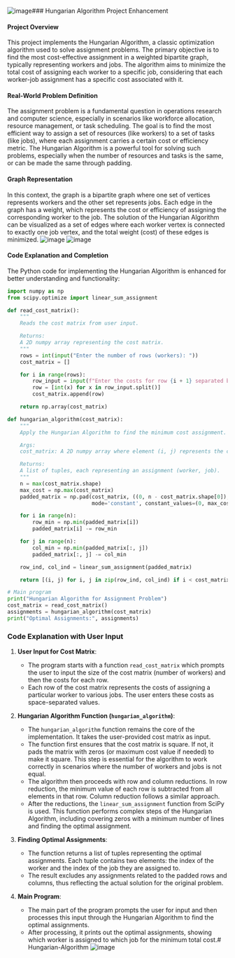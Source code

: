 ![image](https://github.com/gokturkhatay/Hungarian-Algorithm/assets/36425290/c904cf10-6a43-44fa-93e6-daff51df3f33)### Hungarian Algorithm Project Enhancement

#### Project Overview
This project implements the Hungarian Algorithm, a classic optimization algorithm used to solve assignment problems. The primary objective is to find the most cost-effective assignment in a weighted bipartite graph, typically representing workers and jobs. The algorithm aims to minimize the total cost of assigning each worker to a specific job, considering that each worker-job assignment has a specific cost associated with it.

#### Real-World Problem Definition
The assignment problem is a fundamental question in operations research and computer science, especially in scenarios like workforce allocation, resource management, or task scheduling. The goal is to find the most efficient way to assign a set of resources (like workers) to a set of tasks (like jobs), where each assignment carries a certain cost or efficiency metric. The Hungarian Algorithm is a powerful tool for solving such problems, especially when the number of resources and tasks is the same, or can be made the same through padding.

#### Graph Representation
In this context, the graph is a bipartite graph where one set of vertices represents workers and the other set represents jobs. Each edge in the graph has a weight, which represents the cost or efficiency of assigning the corresponding worker to the job. The solution of the Hungarian Algorithm can be visualized as a set of edges where each worker vertex is connected to exactly one job vertex, and the total weight (cost) of these edges is minimized.
![image](https://github.com/gokturkhatay/Hungarian-Algorithm/assets/36425290/88dc42a9-6ba8-4f71-8c8c-7ba7778daf09)  ![image](https://github.com/gokturkhatay/Hungarian-Algorithm/assets/36425290/2a23c9ec-8ccf-4761-8e2d-36674da356f1)


#### Code Explanation and Completion
The Python code for implementing the Hungarian Algorithm is enhanced for better understanding and functionality:

```python
import numpy as np
from scipy.optimize import linear_sum_assignment

def read_cost_matrix():
    """
    Reads the cost matrix from user input.

    Returns:
    A 2D numpy array representing the cost matrix.
    """
    rows = int(input("Enter the number of rows (workers): "))
    cost_matrix = []

    for i in range(rows):
        row_input = input(f"Enter the costs for row {i + 1} separated by spaces: ")
        row = [int(x) for x in row_input.split()]
        cost_matrix.append(row)

    return np.array(cost_matrix)

def hungarian_algorithm(cost_matrix):
    """
    Apply the Hungarian Algorithm to find the minimum cost assignment.

    Args:
    cost_matrix: A 2D numpy array where element (i, j) represents the cost of assigning worker i to job j.

    Returns:
    A list of tuples, each representing an assignment (worker, job).
    """
    n = max(cost_matrix.shape)
    max_cost = np.max(cost_matrix)
    padded_matrix = np.pad(cost_matrix, ((0, n - cost_matrix.shape[0]), (0, n - cost_matrix.shape[1])),
                           mode='constant', constant_values=(0, max_cost))

    for i in range(n):
        row_min = np.min(padded_matrix[i])
        padded_matrix[i] -= row_min

    for j in range(n):
        col_min = np.min(padded_matrix[:, j])
        padded_matrix[:, j] -= col_min

    row_ind, col_ind = linear_sum_assignment(padded_matrix)

    return [(i, j) for i, j in zip(row_ind, col_ind) if i < cost_matrix.shape[0] and j < cost_matrix.shape[1]]

# Main program
print("Hungarian Algorithm for Assignment Problem")
cost_matrix = read_cost_matrix()
assignments = hungarian_algorithm(cost_matrix)
print("Optimal Assignments:", assignments)
```

### Code Explanation with User Input

1. **User Input for Cost Matrix**:
   - The program starts with a function `read_cost_matrix` which prompts the user to input the size of the cost matrix (number of workers) and then the costs for each row.
   - Each row of the cost matrix represents the costs of assigning a particular worker to various jobs. The user enters these costs as space-separated values.

2. **Hungarian Algorithm Function (`hungarian_algorithm`)**:
   - The `hungarian_algorithm` function remains the core of the implementation. It takes the user-provided cost matrix as input.
   - The function first ensures that the cost matrix is square. If not, it pads the matrix with zeros (or maximum cost value if needed) to make it square. This step is essential for the algorithm to work correctly in scenarios where the number of workers and jobs is not equal.
   - The algorithm then proceeds with row and column reductions. In row reduction, the minimum value of each row is subtracted from all elements in that row. Column reduction follows a similar approach.
   - After the reductions, the `linear_sum_assignment` function from SciPy is used. This function performs complex steps of the Hungarian Algorithm, including covering zeros with a minimum number of lines and finding the optimal assignment.

3. **Finding Optimal Assignments**:
   - The function returns a list of tuples representing the optimal assignments. Each tuple contains two elements: the index of the worker and the index of the job they are assigned to.
   - The result excludes any assignments related to the padded rows and columns, thus reflecting the actual solution for the original problem.

4. **Main Program**:
   - The main part of the program prompts the user for input and then processes this input through the Hungarian Algorithm to find the optimal assignments.
   - After processing, it prints out the optimal assignments, showing which worker is assigned to which job for the minimum total cost.# Hungarian-Algorithm
![image](https://github.com/gokturkhatay/Hungarian-Algorithm/assets/36425290/b991afbe-ea13-44f6-8bef-6e4d512d3d52)

